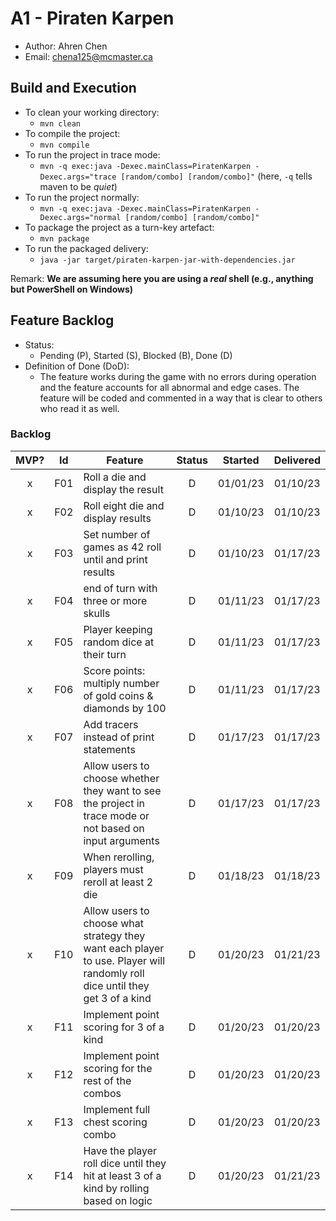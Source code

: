 # A1 - Piraten Karpen

  * Author: Ahren Chen
  * Email: chena125@mcmaster.ca

## Build and Execution

  * To clean your working directory:
    * `mvn clean`
  * To compile the project:
    * `mvn compile`
  * To run the project in trace mode:
    * `mvn -q exec:java -Dexec.mainClass=PiratenKarpen -Dexec.args="trace [random/combo] [random/combo]"` (here, `-q` tells maven to be _quiet_)
  * To run the project normally:
    * `mvn -q exec:java -Dexec.mainClass=PiratenKarpen -Dexec.args="normal [random/combo] [random/combo]"`
  * To package the project as a turn-key artefact:
    * `mvn package`
  * To run the packaged delivery:
    * `java -jar target/piraten-karpen-jar-with-dependencies.jar` 

Remark: **We are assuming here you are using a _real_ shell (e.g., anything but PowerShell on Windows)**

## Feature Backlog

 * Status: 
   * Pending (P), Started (S), Blocked (B), Done (D)
 * Definition of Done (DoD):
   * The feature works during the game with no errors during operation and the feature accounts for all abnormal and edge cases. The feature will be coded and commented in a way that is clear to others who read it as well.

### Backlog 

| MVP? | Id  | Feature  | Status  |  Started  | Delivered |
| :-:  |:-:  |---       | :-:     | :-:       | :-:       |
| x   | F01 | Roll a die and display the result |  D | 01/01/23 | 01/10/23 |
| x   | F02 | Roll eight die and display results  |  D | 01/10/23 | 01/10/23 |
| x   | F03 | Set number of games as 42 roll until and print results |  D  | 01/10/23 | 01/17/23 |
| x   | F04 | end of turn with three or more skulls | D | 01/11/23 | 01/17/23 |
| x   | F05 | Player keeping random dice at their turn | D | 01/11/23 | 01/17/23 |
| x   | F06 | Score points: multiply number of gold coins & diamonds by 100 | D | 01/11/23 | 01/17/23 |
| x   | F07 | Add tracers instead of print statements | D | 01/17/23 | 01/17/23 |
| x   | F08 | Allow users to choose whether they want to see the project in trace mode or not based on input arguments | D | 01/17/23 | 01/17/23 |
| x   | F09 | When rerolling, players must reroll at least 2 die | D | 01/18/23 | 01/18/23 |
| x   | F10 | Allow users to choose what strategy they want each player to use. Player will randomly roll dice until they get 3 of a kind | D | 01/20/23 | 01/21/23 |
| x   | F11 | Implement point scoring for 3 of a kind | D | 01/20/23 | 01/20/23 |
| x   | F12 | Implement point scoring for the rest of the combos | D | 01/20/23 | 01/20/23 |
| x   | F13 | Implement full chest scoring combo | D | 01/20/23 | 01/20/23 |
| x   | F14 | Have the player roll dice until they hit at least 3 of a kind by rolling based on logic | D | 01/20/23 | 01/21/23 |
